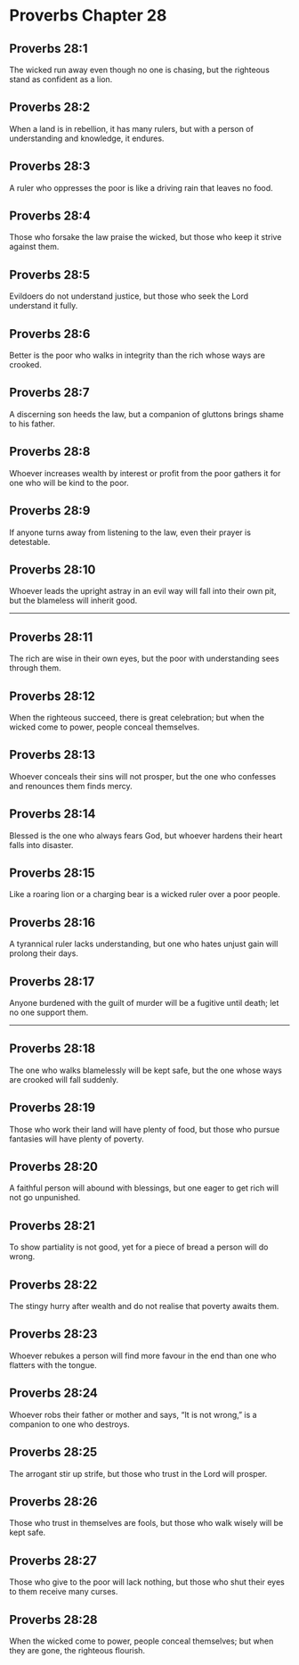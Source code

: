 # Proverbs Chapter 28

## Proverbs 28:1

The wicked run away even though no one is chasing, but the righteous stand as confident as a lion.

## Proverbs 28:2

When a land is in rebellion, it has many rulers, but with a person of understanding and knowledge, it endures.

## Proverbs 28:3

A ruler who oppresses the poor is like a driving rain that leaves no food.

## Proverbs 28:4

Those who forsake the law praise the wicked, but those who keep it strive against them.

## Proverbs 28:5

Evildoers do not understand justice, but those who seek the Lord understand it fully.

## Proverbs 28:6

Better is the poor who walks in integrity than the rich whose ways are crooked.

## Proverbs 28:7

A discerning son heeds the law, but a companion of gluttons brings shame to his father.

## Proverbs 28:8

Whoever increases wealth by interest or profit from the poor gathers it for one who will be kind to the poor.

## Proverbs 28:9

If anyone turns away from listening to the law, even their prayer is detestable.

## Proverbs 28:10

Whoever leads the upright astray in an evil way will fall into their own pit, but the blameless will inherit good.

---

## Proverbs 28:11

The rich are wise in their own eyes, but the poor with understanding sees through them.

## Proverbs 28:12

When the righteous succeed, there is great celebration; but when the wicked come to power, people conceal themselves.

## Proverbs 28:13

Whoever conceals their sins will not prosper, but the one who confesses and renounces them finds mercy.

## Proverbs 28:14

Blessed is the one who always fears God, but whoever hardens their heart falls into disaster.

## Proverbs 28:15

Like a roaring lion or a charging bear is a wicked ruler over a poor people.

## Proverbs 28:16

A tyrannical ruler lacks understanding, but one who hates unjust gain will prolong their days.

## Proverbs 28:17

Anyone burdened with the guilt of murder will be a fugitive until death; let no one support them.

---

## Proverbs 28:18

The one who walks blamelessly will be kept safe, but the one whose ways are crooked will fall suddenly.

## Proverbs 28:19

Those who work their land will have plenty of food, but those who pursue fantasies will have plenty of poverty.

## Proverbs 28:20

A faithful person will abound with blessings, but one eager to get rich will not go unpunished.

## Proverbs 28:21

To show partiality is not good, yet for a piece of bread a person will do wrong.

## Proverbs 28:22

The stingy hurry after wealth and do not realise that poverty awaits them.

## Proverbs 28:23

Whoever rebukes a person will find more favour in the end than one who flatters with the tongue.

## Proverbs 28:24

Whoever robs their father or mother and says, “It is not wrong,” is a companion to one who destroys.

## Proverbs 28:25

The arrogant stir up strife, but those who trust in the Lord will prosper.

## Proverbs 28:26

Those who trust in themselves are fools, but those who walk wisely will be kept safe.

## Proverbs 28:27

Those who give to the poor will lack nothing, but those who shut their eyes to them receive many curses.

## Proverbs 28:28

When the wicked come to power, people conceal themselves; but when they are gone, the righteous flourish.
